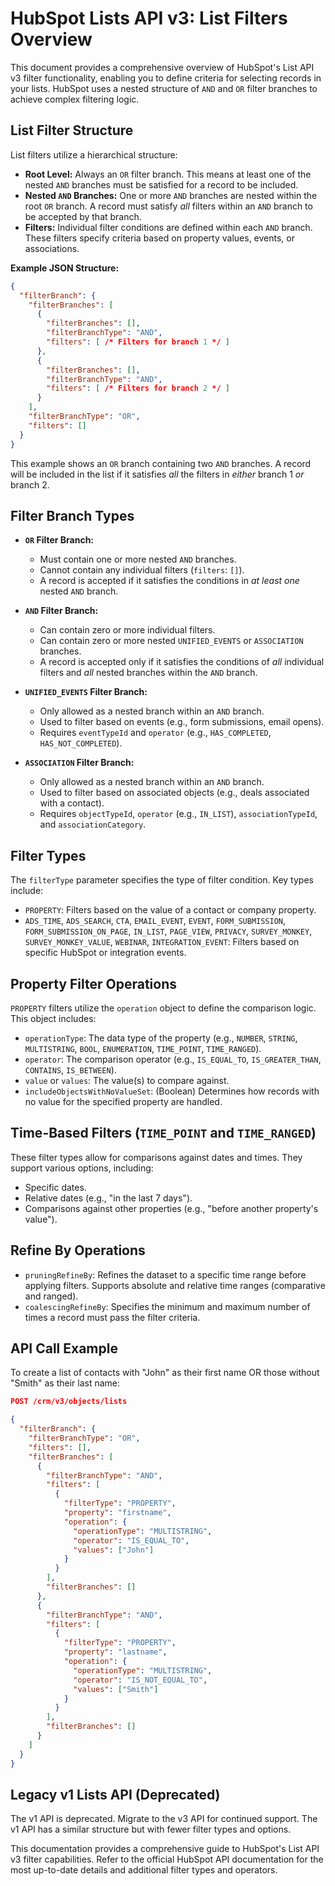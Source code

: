 # HubSpot Lists API v3: List Filters Overview

This document provides a comprehensive overview of HubSpot's List API v3 filter functionality, enabling you to define criteria for selecting records in your lists.  HubSpot uses a nested structure of `AND` and `OR` filter branches to achieve complex filtering logic.

## List Filter Structure

List filters utilize a hierarchical structure:

* **Root Level:**  Always an `OR` filter branch. This means at least one of the nested `AND` branches must be satisfied for a record to be included.
* **Nested `AND` Branches:** One or more `AND` branches are nested within the root `OR` branch. A record must satisfy *all* filters within an `AND` branch to be accepted by that branch.
* **Filters:** Individual filter conditions are defined within each `AND` branch.  These filters specify criteria based on property values, events, or associations.

**Example JSON Structure:**

```json
{
  "filterBranch": {
    "filterBranches": [
      {
        "filterBranches": [],
        "filterBranchType": "AND",
        "filters": [ /* Filters for branch 1 */ ]
      },
      {
        "filterBranches": [],
        "filterBranchType": "AND",
        "filters": [ /* Filters for branch 2 */ ]
      }
    ],
    "filterBranchType": "OR",
    "filters": []
  }
}
```

This example shows an `OR` branch containing two `AND` branches. A record will be included in the list if it satisfies *all* the filters in *either* branch 1 *or* branch 2.


## Filter Branch Types

* **`OR` Filter Branch:**
    * Must contain one or more nested `AND` branches.
    * Cannot contain any individual filters (`filters`: `[]`).
    * A record is accepted if it satisfies the conditions in *at least one* nested `AND` branch.

* **`AND` Filter Branch:**
    * Can contain zero or more individual filters.
    * Can contain zero or more nested `UNIFIED_EVENTS` or `ASSOCIATION` branches.
    * A record is accepted only if it satisfies the conditions of *all* individual filters and *all* nested branches within the `AND` branch.

* **`UNIFIED_EVENTS` Filter Branch:**
    * Only allowed as a nested branch within an `AND` branch.
    * Used to filter based on events (e.g., form submissions, email opens).
    * Requires `eventTypeId` and `operator` (e.g., `HAS_COMPLETED`, `HAS_NOT_COMPLETED`).

* **`ASSOCIATION` Filter Branch:**
    * Only allowed as a nested branch within an `AND` branch.
    * Used to filter based on associated objects (e.g., deals associated with a contact).
    * Requires `objectTypeId`, `operator` (e.g., `IN_LIST`), `associationTypeId`, and `associationCategory`.


## Filter Types

The `filterType` parameter specifies the type of filter condition.  Key types include:

* `PROPERTY`: Filters based on the value of a contact or company property.
* `ADS_TIME`, `ADS_SEARCH`, `CTA`, `EMAIL_EVENT`, `EVENT`, `FORM_SUBMISSION`, `FORM_SUBMISSION_ON_PAGE`, `IN_LIST`, `PAGE_VIEW`, `PRIVACY`, `SURVEY_MONKEY`, `SURVEY_MONKEY_VALUE`, `WEBINAR`, `INTEGRATION_EVENT`:  Filters based on specific HubSpot or integration events.


## Property Filter Operations

`PROPERTY` filters utilize the `operation` object to define the comparison logic.  This object includes:

* `operationType`: The data type of the property (e.g., `NUMBER`, `STRING`, `MULTISTRING`, `BOOL`, `ENUMERATION`, `TIME_POINT`, `TIME_RANGED`).
* `operator`: The comparison operator (e.g., `IS_EQUAL_TO`, `IS_GREATER_THAN`, `CONTAINS`, `IS_BETWEEN`).
* `value` or `values`: The value(s) to compare against.
* `includeObjectsWithNoValueSet`:  (Boolean) Determines how records with no value for the specified property are handled.


## Time-Based Filters (`TIME_POINT` and `TIME_RANGED`)

These filter types allow for comparisons against dates and times.  They support various options, including:

* Specific dates.
* Relative dates (e.g., "in the last 7 days").
* Comparisons against other properties (e.g., "before another property's value").

## Refine By Operations

* `pruningRefineBy`: Refines the dataset to a specific time range before applying filters.  Supports absolute and relative time ranges (comparative and ranged).
* `coalescingRefineBy`: Specifies the minimum and maximum number of times a record must pass the filter criteria.


## API Call Example

To create a list of contacts with "John" as their first name OR those without "Smith" as their last name:

```json
POST /crm/v3/objects/lists

{
  "filterBranch": {
    "filterBranchType": "OR",
    "filters": [],
    "filterBranches": [
      {
        "filterBranchType": "AND",
        "filters": [
          {
            "filterType": "PROPERTY",
            "property": "firstname",
            "operation": {
              "operationType": "MULTISTRING",
              "operator": "IS_EQUAL_TO",
              "values": ["John"]
            }
          }
        ],
        "filterBranches": []
      },
      {
        "filterBranchType": "AND",
        "filters": [
          {
            "filterType": "PROPERTY",
            "property": "lastname",
            "operation": {
              "operationType": "MULTISTRING",
              "operator": "IS_NOT_EQUAL_TO",
              "values": ["Smith"]
            }
          }
        ],
        "filterBranches": []
      }
    ]
  }
}
```

## Legacy v1 Lists API (Deprecated)

The v1 API is deprecated.  Migrate to the v3 API for continued support.  The v1 API has a similar structure but with fewer filter types and options.


This documentation provides a comprehensive guide to HubSpot's List API v3 filter capabilities. Refer to the official HubSpot API documentation for the most up-to-date details and additional filter types and operators.
